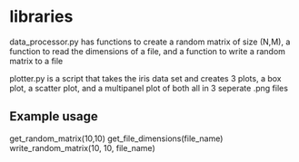 # libraries
data_processor.py has functions to create a random matrix of size (N,M), a function to read the dimensions of a file, and a function to write a random matrix to a file

plotter.py is a script that takes the iris data set and creates 3 plots, a box plot, a scatter plot, and a multipanel plot of both all in 3 seperate .png files

## Example usage
get_random_matrix(10,10)
get_file_dimensions(file_name)
write_random_matrix(10, 10, file_name)